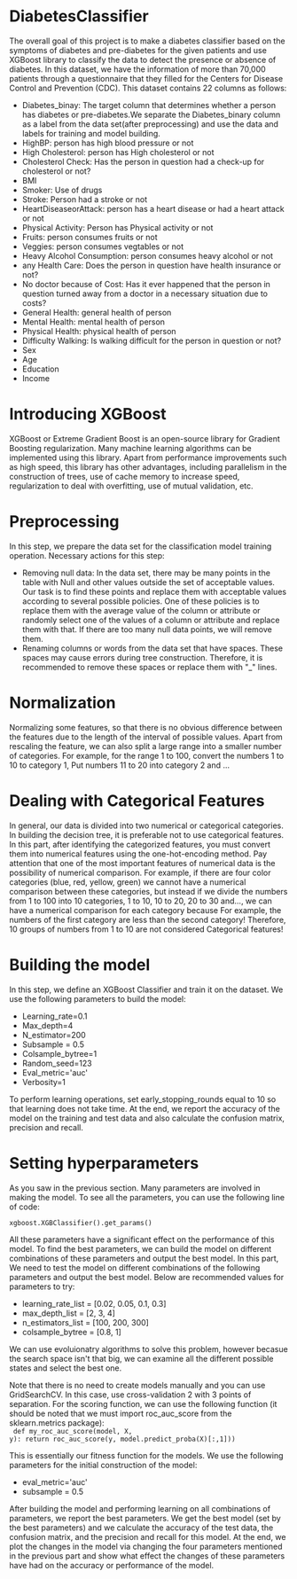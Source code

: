 # DiabetesClassifier
The overall goal of this project is to make a diabetes classifier based on the symptoms of diabetes and pre-diabetes for the given patients and use XGBoost library to classify the data to detect the presence or absence of diabetes.
In this dataset, we have the information of more than 70,000 patients through a questionnaire that they filled for the Centers for Disease Control and Prevention (CDC). This dataset contains 22 columns as follows:

- Diabetes_binay: The target column that determines whether a person has diabetes or pre-diabetes.We separate the Diabetes_binary column as a label from the data set(after preprocessing) and use the data and labels for training and model building.
- HighBP: person has high blood pressure or not
- High Cholesterol: person has High cholesterol or not
- Cholesterol Check: Has the person in question had a check-up for cholesterol or not?
- BMI
- Smoker: Use of drugs
- Stroke: Person had a stroke or not
- HeartDiseaseorAttack: person has a heart disease or had a heart attack or not
- Physical Activity: Person has Physical activity or not
- Fruits: person consumes fruits or not
- Veggies: person consumes vegtables or not
- Heavy Alcohol Consumption: person consumes heavy alcohol or not
- any Health Care: Does the person in question have health insurance or not?
- No doctor because of Cost:  Has it ever happened that the person in question turned away from a doctor in a necessary situation due to costs?
- General Health: general health of person
- Mental Health: mental health of person
- Physical Health: physical health of person
- Difficulty Walking: Is walking difficult for the person in question or not?
- Sex
- Age
- Education
- Income

# Introducing XGBoost
XGBoost or Extreme Gradient Boost is an open-source library for Gradient Boosting regularization. Many machine learning algorithms can be implemented using this library. Apart from performance improvements such as high speed, this library has other advantages, including parallelism in the construction of trees, use of cache memory to increase speed, regularization to deal with overfitting, use of mutual validation, etc.

# Preprocessing

In this step, we prepare the data set for the classification model training operation. Necessary actions for this step:

- Removing null data: In the data set, there may be many points in the table with Null and other values outside the set of acceptable values. Our task is to find these points and replace them with acceptable values according to several possible policies. One of these policies is to replace them with the average value of the column or attribute or randomly select one of the values of a column or attribute and replace them with that. If there are too many null data points, we will remove them.
- Renaming columns or words from the data set that have spaces. These spaces may cause errors during tree construction. Therefore, it is recommended to remove these spaces or replace them with "_" lines.

# Normalization
Normalizing some features, so that there is no obvious difference between the features due to the length of the interval of possible values. Apart from rescaling the feature, we can also split a large range into a smaller number of categories. For example, for the range 1 to 100, convert the numbers 1 to 10 to category 1, Put numbers 11 to 20 into category 2 and ...

# Dealing with Categorical Features
In general, our data is divided into two numerical or categorical categories. In building the decision tree, it is preferable not to use categorical features. In this part, after identifying the categorized features, you must convert them into numerical features using the one-hot-encoding method.
Pay attention that one of the most important features of numerical data is the possibility of numerical comparison. For example, if there are four color categories (blue, red, yellow, green) we cannot have a numerical comparison between these categories, but instead if we divide the numbers from 1 to 100 into 10 categories, 1 to 10, 10 to 20, 20 to 30 and..., we can have a numerical comparison for each category because For example, the numbers of the first category are less than the second category! Therefore, 10 groups of numbers from 1 to 10 are not considered Categorical features!

# Building the model
In this step, we define an XGBoost Classifier and train it on the dataset. We use the following parameters to build the model:

- Learning_rate=0.1
- Max_depth=4
- N_estimator=200
- Subsample = 0.5
- Colsample_bytree=1
- Random_seed=123
- Eval_metric='auc'
- Verbosity=1

To perform learning operations, set early_stopping_rounds equal to 10 so that learning does not take time.
At the end, we report the accuracy of the model on the training and test data and also calculate the confusion matrix, precision and recall.

# Setting hyperparameters
As you saw in the previous section. Many parameters are involved in making the model.
To see all the parameters, you can use the following line of code:

<code>xgboost.XGBClassifier().get_params()</code>

All these parameters have a significant effect on the performance of this model. To find the best parameters, we can build the model on different combinations of these parameters and output the best model. In this part, We need to test the model on different combinations of the following parameters and output the best model. Below are recommended values for parameters to try:

- learning_rate_list = [0.02, 0.05, 0.1, 0.3]
- max_depth_list = [2, 3, 4]
- n_estimators_list = [100, 200, 300]
- colsample_bytree = [0.8, 1]

We can use evoluionatry algorithms to solve this problem, however becasue the search space isn't that big, we can examine all the different possible states and select the best one. 

Note that there is no need to create models manually and you can use GridSearchCV. In this case, use cross-validation 2 with 3 points of separation. For the scoring function, we can use the following function (it should be noted that we must import roc_auc_score from the sklearn.metrics package):
‎
<br>
 <code>
 def my_roc_auc_score(model, X, y): 
  return roc_auc_score(y, model.predict_proba(X)[:,1]))
  </code>
 </br>

This is essentially our fitness function for the models.
We use the following parameters for the initial construction of the model:

- eval_metric='auc'
- subsample = 0.5

After building the model and performing learning on all combinations of parameters, we report the best parameters. We get the best model (set by the best parameters) and we calculate the accuracy of the test data, the confusion matrix, and the precision and recall for this model.
At the end, we plot the changes in the model via changing the four parameters mentioned in the previous part and show what effect the changes of these parameters have had on the accuracy or performance of the model.




















